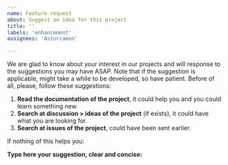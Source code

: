 ```yaml
---
name: Feature request
about: Suggest an idea for this project
title: ''
labels: 'enhancement'
assignees: 'Astorcamon'

---
```


We are glad to know about your interest in our projects and will response to the suggestions you may have ASAP.
Note that if the suggestion is applicable, might take a while to be developed, so have patient.
Before of all, please, follow these suggestions:

1. **Read the documentation of the project**, it could help you and you could learn something new.
2. **Search at discussion > ideas of the project** (if exists), it could have what you are looking for.
3. **Search at issues of the project**, could have been sent earlier.

If nothing of this helps you:

**Type here your suggestion, clear and concise:**


